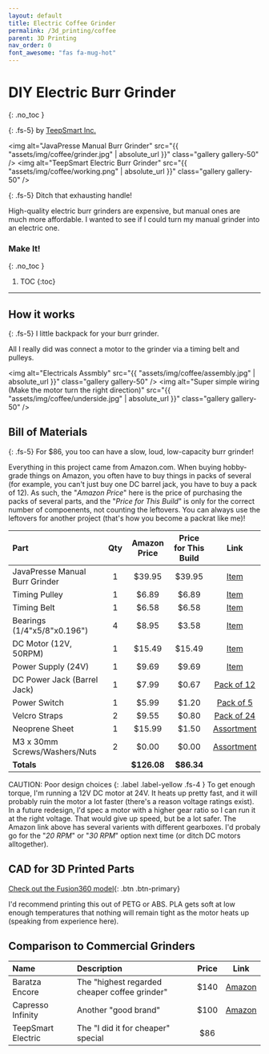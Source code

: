 ```yaml
---
layout: default
title: Electric Coffee Grinder
permalink: /3d_printing/coffee
parent: 3D Printing
nav_order: 0
font_awesome: "fas fa-mug-hot"
---
```


# <i class="{{ page.font_awesome }}"></i> DIY Electric Burr Grinder
{: .no_toc }

{: .fs-5}
by [TeepSmart Inc.](http://teepsmart.cbteeple.com)



<img alt="JavaPresse Manual Burr Grinder"
     src="{{ "assets/img/coffee/grinder.jpg" | absolute_url }}"
     class="gallery gallery-50" />
<img alt="TeepSmart Electric Burr Grinder"
     src="{{ "assets/img/coffee/working.png" | absolute_url }}"
     class="gallery gallery-50" />

{: .fs-5}
Ditch that exhausting handle!

High-quality electric burr grinders are expensive, but manual ones are much more affordable. I wanted to see if I could turn my manual grinder into an electric one.

### Make It!
{: .no_toc }

1. TOC
{:toc}

---

## How it works

{: .fs-5}
I little backpack for your burr grinder.

All I really did was connect a motor to the grinder via a timing belt and pulleys.

<img alt="Electricals Assmbly"
     src="{{ "assets/img/coffee/assembly.jpg" | absolute_url }}"
     class="gallery gallery-50" />
<img alt="Super simple wiring (Make the motor turn the right direction)"
     src="{{ "assets/img/coffee/underside.jpg" | absolute_url }}"
     class="gallery gallery-50" />


## Bill of Materials

{: .fs-5}
For $86, you too can have a slow, loud, low-capacity burr grinder!

Everything in this project came from Amazon.com. When buying hobby-grade things on Amazon, you often have to buy things in packs of several (for example, you can't just buy one DC barrel jack, you have to buy a pack of 12). As such, the "_Amazon Price_" here is the price of purchasing the packs of several parts, and the "_Price for This Build_" is only for the correct number of compoenents, not counting the leftovers. You can always use the leftovers for another project (that's how you become a packrat like me)!


| Part                           | Qty | Amazon Price  | Price for This Build | Link    |
|:--------------------------------|:--:|:------:|:----------------:|:----------------------:|
| JavaPresse Manual Burr Grinder |   1| $39.95 | $39.95 | [Item](https://www.amazon.com/JavaPresse-Grinder-Conical-Brushed-Stainless/dp/B013R3Q7B2/ref=sr_1_5?crid=1WFYJVHRIQE8X&dchild=1&keywords=javapresse+manual+coffee+grinder&qid=1615042028&sprefix=javapresse%2Caps%2C182&sr=8-5) |
| Timing Pulley                  |   1 |  $6.89 |               $6.89 | [Item](https://www.amazon.com/gp/product/B0747LJJ2J/ref=ppx_yo_dt_b_asin_title_o02_s00?ie=UTF8&psc=1)                                                                                                                           |
| Timing Belt                    |   1  |  $6.58 |                $6.58 |[Item]( https://www.amazon.com/gp/product/B00CMIGFY8/ref=ppx_yo_dt_b_search_asin_title?ie=UTF8&psc=1)                                                                                                                            |
| Bearings (1/4"x5/8"x0.196")    |   4 |  $8.95 |              $3.58 | [Item](https://www.amazon.com/gp/product/B07GT739PV/ref=ppx_yo_dt_b_asin_title_o03_s00?ie=UTF8&psc=1)                                                                                                                           |
| DC Motor (12V, 50RPM)          |   1  | $15.49 |              $15.49 | [Item](https://www.amazon.com/gp/product/B07K9KPDNV/ref=ppx_yo_dt_b_asin_title_o04_s00?ie=UTF8&th=1)                                                                                                                            |
| Power Supply (24V)             |   1 |  $9.69 |              $9.69 | [Item](https://www.amazon.com/gp/product/B00L9PCJF4/ref=ppx_yo_dt_b_search_asin_title?ie=UTF8&psc=1)                                                                                                                            |
| DC Power Jack (Barrel Jack)    |   1 |  $7.99 |               $0.67 | [Pack of 12](https://www.amazon.com/ThreeBulls-Pieces-5-5mmx2-1mm-Female-Connector/dp/B01N8VV78D/ref=sr_1_3?dchild=1&keywords=dc+barrel+jack&qid=1615041413&sr=8-3)                                                                   |
| Power Switch                   |   1  |  $5.99 |             $1.20 | [Pack of 5](https://www.amazon.com/Magic-shell-5-Pack-Rocker-Position/dp/B07D285PLL/ref=sr_1_11?dchild=1&keywords=power+switch&qid=1615041469&sr=8-11) |
| Velcro Straps                  |   2  |  $9.55 |                $0.80 | [Pack of 24](https://www.amazon.com/gp/product/B0798L21FG/ref=ppx_yo_dt_b_search_asin_image?ie=UTF8&psc=1) |
| Neoprene Sheet                 |  1   | $15.99 |        $1.50 | [Assortment](https://www.amazon.com/gp/product/B01IC7THJ2/ref=ppx_yo_dt_b_search_asin_title?ie=UTF8&psc=1) |
| M3 x 30mm Screws/Washers/Nuts               |   2  |  $0.00 |                $0.00 | [Assortment](https://www.amazon.com/VIGRUE-1110PCS-Stainless-Assortment-Tweezer/dp/B083SGJ7BD/ref=sr_1_6?dchild=1&keywords=m3+screw&qid=1615045917&sr=8-6) |
|  **Totals**                    |     | **$126.08**  |  **$86.34** |   |

CAUTION: Poor design choices
{: .label .label-yellow .fs-4 }
To get enough torque, I'm running a 12V DC motor at 24V. It heats up pretty fast, and it will probably ruin the motor a lot faster (there's a reason voltage ratings exist). In a future redesign, I'd spec a motor with a higher gear ratio so I can run it at the right voltage. That would give up speed, but be a lot safer. The Amazon link above has several varients with different gearboxes. I'd probaly go for the "_20 RPM_"
 or "_30 RPM_" option next time (or ditch DC motors alltogether).

## CAD for 3D Printed Parts

[<i class="fas fa-cube"></i> Check out the Fusion360 model](https://a360.co/2PFausd){: .btn .btn-primary}

I'd recommend printing this out of PETG or ABS. PLA gets soft at low enough temperatures that nothing will remain tight as the motor heats up (speaking from experience here).


## Comparison to Commercial Grinders

| Name | Description                           | Price | Link    |
|:-----|:--------------------------------------|:-----:|:--------:|
|Baratza Encore| The "highest regarded cheaper coffee grinder" | $140 |[Amazon](https://www.amazon.com/Baratza-Encore-Conical-Coffee-Grinder/dp/B007F183LK/ref=sr_1_2?dchild=1&keywords=burr+coffee+grinder+encore&qid=1615043040&s=kitchen&sr=1-2) |
|Capresso Infinity| Another "good brand" | $100 |[Amazon](https://www.amazon.com/Baratza-Encore-Conical-Coffee-Grinder/dp/B007F183LK/ref=sr_1_2?dchild=1&keywords=burr+coffee+grinder+encore&qid=1615043040&s=kitchen&sr=1-2) |
|TeepSmart Electric| The "I did it for cheaper" special | $86 | |